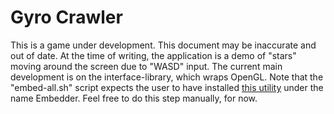 # Gyro Crawler

This is a game under development. This document may be inaccurate and out of date.
At the time of writing, the application is a demo of "stars" moving around the screen due to "WASD" input. The current main development is on the interface-library, which wraps OpenGL. Note that the "embed-all.sh" script expects the user to have installed [this utility](https://github.com/euleristic/File-as-Macro) under the name Embedder. Feel free to do this step manually, for now.
